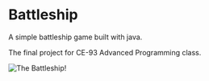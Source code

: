 # Battleship
A simple battleship game built with java.

The final project for CE-93 Advanced Programming class.

![The Battleship!](https://cloud.githubusercontent.com/assets/6235952/18198423/3ce1fa2c-7111-11e6-9acd-ab7696574c1c.png)
